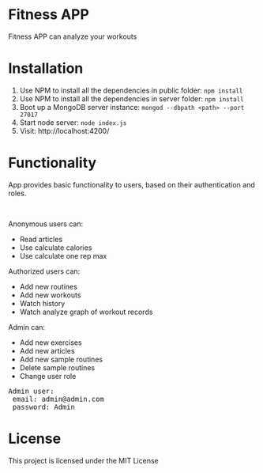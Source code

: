 <h1>Fitness APP</h1>
<p>
  Fitness APP can analyze your workouts 
</p>

<h1>Installation</h1>
<ol>
  <li>Use NPM to install all the dependencies in public folder: <code>npm install</code></li>
  <li>Use NPM to install all the dependencies in server folder: <code>npm install</code></li>
  <li>Boot up a MongoDB server instance: <code>mongod --dbpath &lt;path&gt; --port 27017</code></li>
  <li>Start node server: <code>node index.js</code></li>
  <li>Visit: http://localhost:4200/</li>
</ol>

<h1>Functionality</h1>
<p>App provides basic functionality to users, based on their authentication and roles.</p>
<br>
<p>Anonymous users can:</p>
<ul>
  <li>Read articles</li>
  <li>Use calculate calories</li>
  <li>Use calculate one rep max</li>
</ul>

<p>Authorized users can:</p>
<ul>
  <li>Add new routines</li>
  <li>Add new workouts</li>
  <li>Watch history</li>
  <li>Watch analyze graph of workout records</li>
</ul>

<p>Admin can:</p>
<ul>
  <li>Add new exercises</li>
  <li>Add new articles</li>
  <li>Add new sample routines</li>
  <li>Delete sample routines</li>
  <li>Change user role</li>
</ul>

<pre>
Admin user:
 email: admin@admin.com
 password: Admin
</pre>


<h1>License</h1>
This project is licensed under the MIT License
